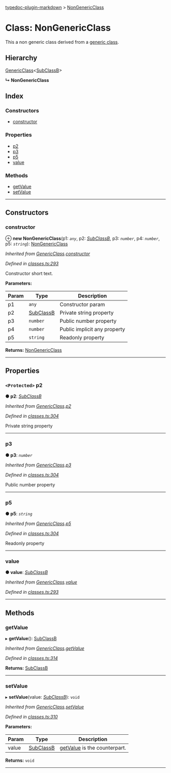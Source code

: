 [typedoc-plugin-markdown](../README.md) > [NonGenericClass](../classes/nongenericclass.md)

# Class: NonGenericClass

This a non generic class derived from a [generic class](genericclass.md).

## Hierarchy

 [GenericClass](genericclass.md)<[SubClassB](subclassb.md)>

**↳ NonGenericClass**

## Index

### Constructors

* [constructor](nongenericclass.md#markdown-header-constructor)

### Properties

* [p2](nongenericclass.md#markdown-header-protected-p2)
* [p3](nongenericclass.md#markdown-header-p3)
* [p5](nongenericclass.md#markdown-header-p5)
* [value](nongenericclass.md#markdown-header-value)

### Methods

* [getValue](nongenericclass.md#markdown-header-getvalue)
* [setValue](nongenericclass.md#markdown-header-setvalue)

---

## Constructors

###  constructor

⊕ **new NonGenericClass**(p1: *`any`*, p2: *[SubClassB](subclassb.md)*, p3: *`number`*, p4: *`number`*, p5: *`string`*): [NonGenericClass](nongenericclass.md)

*Inherited from [GenericClass](genericclass.md).[constructor](genericclass.md#markdown-header-constructor)*

*Defined in [classes.ts:293](https://bitbucket.org/owner/repository_name/src/master/src/classes.ts?fileviewer&amp;#x3D;file-view-default#classes.ts-293)*

Constructor short text.

**Parameters:**

| Param | Type | Description |
| ------ | ------ | ------ |
| p1 | `any` |  Constructor param |
| p2 | [SubClassB](subclassb.md) |  Private string property |
| p3 | `number` |  Public number property |
| p4 | `number` |  Public implicit any property |
| p5 | `string` |  Readonly property |

**Returns:** [NonGenericClass](nongenericclass.md)

___

## Properties

### `<Protected>` p2

**● p2**: *[SubClassB](subclassb.md)*

*Inherited from [GenericClass](genericclass.md).[p2](genericclass.md#markdown-header-protected-p2)*

*Defined in [classes.ts:304](https://bitbucket.org/owner/repository_name/src/master/src/classes.ts?fileviewer&amp;#x3D;file-view-default#classes.ts-304)*

Private string property

___

###  p3

**● p3**: *`number`*

*Inherited from [GenericClass](genericclass.md).[p3](genericclass.md#markdown-header-p3)*

*Defined in [classes.ts:304](https://bitbucket.org/owner/repository_name/src/master/src/classes.ts?fileviewer&amp;#x3D;file-view-default#classes.ts-304)*

Public number property

___

###  p5

**● p5**: *`string`*

*Inherited from [GenericClass](genericclass.md).[p5](genericclass.md#markdown-header-p5)*

*Defined in [classes.ts:304](https://bitbucket.org/owner/repository_name/src/master/src/classes.ts?fileviewer&amp;#x3D;file-view-default#classes.ts-304)*

Readonly property

___

###  value

**● value**: *[SubClassB](subclassb.md)*

*Inherited from [GenericClass](genericclass.md).[value](genericclass.md#markdown-header-value)*

*Defined in [classes.ts:293](https://bitbucket.org/owner/repository_name/src/master/src/classes.ts?fileviewer&amp;#x3D;file-view-default#classes.ts-293)*

___

## Methods

###  getValue

▸ **getValue**(): [SubClassB](subclassb.md)

*Inherited from [GenericClass](genericclass.md).[getValue](genericclass.md#markdown-header-getvalue)*

*Defined in [classes.ts:314](https://bitbucket.org/owner/repository_name/src/master/src/classes.ts?fileviewer&amp;#x3D;file-view-default#classes.ts-314)*

**Returns:** [SubClassB](subclassb.md)

___

###  setValue

▸ **setValue**(value: *[SubClassB](subclassb.md)*): `void`

*Inherited from [GenericClass](genericclass.md).[setValue](genericclass.md#markdown-header-setvalue)*

*Defined in [classes.ts:310](https://bitbucket.org/owner/repository_name/src/master/src/classes.ts?fileviewer&amp;#x3D;file-view-default#classes.ts-310)*

**Parameters:**

| Param | Type | Description |
| ------ | ------ | ------ |
| value | [SubClassB](subclassb.md) |  [getValue](nongenericclass.md#markdown-header-getvalue) is the counterpart. |

**Returns:** `void`

___

